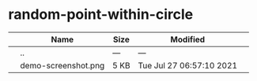# random-point-within-circle

<table><thead><tr class="header"><th></th><th>Name</th><th>Size</th><th>Modified</th><th></th></tr></thead><tbody><tr class="odd"><td></td><td><span class="goup">..</span></td><td>—</td><td>—</td><td></td></tr><tr class="even"><td></td><td><span class="name">demo-screenshot.png</span></td><td>5 KB</td><td>Tue Jul 27 06:57:10 2021</td><td></td></tr></tbody></table>
